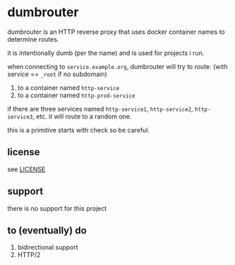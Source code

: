 # dumbrouter
dumbrouter is an HTTP reverse proxy that uses docker container names to
determine routes.

it is intentionally dumb (per the name) and is used for projects i run.

when connecting to `service.example.org`, dumbrouter will try to route:
(with service == `_root` if no subdomain)
1. to a container named `http-service`
2. to a container named `http-prod-service`

if there are three services named `http-service1`, `http-service2`, 
`http-service3`, etc. it will route to a random one.

this is a primitive starts with check so be careful.

## license
see [LICENSE](LICENSE)

## support
there is no support for this project

## to (eventually) do
1. bidirectional support
2. HTTP/2
